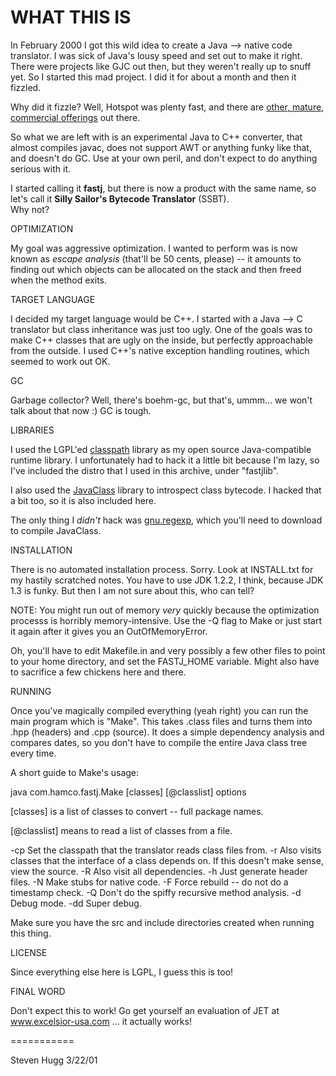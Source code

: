 
WHAT THIS IS
============

In February 2000 I got this wild idea to create a Java --> native code
translator.  I was sick of Java's lousy speed and set out to make it right.
There were projects like GJC out then, but they weren't really up to snuff
yet.  So I started this mad project.  I did it for about a month and then
it fizzled.

Why did it fizzle?  Well, Hotspot was plenty fast, and there are 
<a href="http://www.bearcave.com/software/java/comp_java.html">other, mature, commercial offerings</a>
out there.

So what we are left with is an experimental Java to C++ converter, that
almost compiles javac, does not support AWT or anything funky like that,
and doesn't do GC.  Use at your own peril, and don't expect to do anything
serious with it.

I started calling it <b>fastj</b>, but there is now a product with the same
name, so let's call it <b>Silly Sailor's Bytecode Translator</b> (SSBT).  
Why not?


OPTIMIZATION

My goal was aggressive optimization.  I wanted to perform was is now known
as <i>escape analysis</i> (that'll be 50 cents, please) -- it amounts to
finding out which objects can be allocated on the stack and then freed when
the method exits.


TARGET LANGUAGE

I decided my target language would be C++.  I started with a Java --> C
translator but class inheritance was just too ugly.  One of the goals was
to make C++ classes that are ugly on the inside, but perfectly approachable
from the outside.  I used C++'s native exception handling routines, which
seemed to work out OK.


GC

Garbage collector?  Well, there's boehm-gc, but that's, ummm... we won't
talk about that now :)  GC is tough.


LIBRARIES

I used the LGPL'ed 
<a href="http://www.gnu.org/software/classpath/classpath.html">classpath</a>
library as my open source Java-compatible runtime library.  I unfortunately
had to hack it a little bit because I'm lazy, so I've included the distro
that I used in this archive, under "fastjlib".

I also used the <a href="http://bcel.sourceforge.net/">JavaClass</a> library
to introspect class bytecode.  I hacked that a bit too, so it is also
included here.

The only thing I <i>didn't</i> hack was
<a href="http://www.cacas.org/java/gnu/regexp/">gnu.regexp</a>, which you'll
need to download to compile JavaClass.


INSTALLATION

There is no automated installation process.  Sorry.  Look at INSTALL.txt for
my hastily scratched notes.  You have to use JDK 1.2.2, I think, because JDK
1.3 is funky.  But then I am not sure about this, who can tell?

NOTE: You might run out of memory <i>very</i> quickly because the
optimization processs is horribly memory-intensive.  Use the -Q flag to Make
or just start it again after it gives you an OutOfMemoryError.

Oh, you'll have to edit Makefile.in and very possibly a few other files
to point to your home directory, and set the FASTJ_HOME variable.  Might
also have to sacrifice a few chickens here and there.


RUNNING

Once you've magically compiled everything (yeah right) you can run the
main program which is "Make".  This takes .class files and turns them into
.hpp (headers) and .cpp (source).  It does a simple dependency analysis
and compares dates, so you don't have to compile the entire Java class
tree every time.

A short guide to Make's usage:

java com.hamco.fastj.Make [classes] [@classlist] options

   [classes] is a list of classes to convert -- full package names.

   [@classlist] means to read a list of classes from a file.

   -cp 
	Set the classpath that the translator reads class files from.
   -r
	Also visits classes that the interface of a class
	depends on.  If this doesn't make sense, view the source.
   -R
	Also visit all dependencies.
   -h
	Just generate header files.
   -N
	Make stubs for native code.
   -F
	Force rebuild -- do not do a timestamp check.
   -Q
	Don't do the spiffy recursive method analysis.
   -d
	Debug mode.
   -dd
	Super debug.


Make sure you have the src and include directories created when
running this thing.


LICENSE

Since everything else here is LGPL, I guess this is too!


FINAL WORD

Don't expect this to work!  Go get yourself an evaluation of JET
at www.excelsior-usa.com ... it actually works!


===========

Steven Hugg
3/22/01
